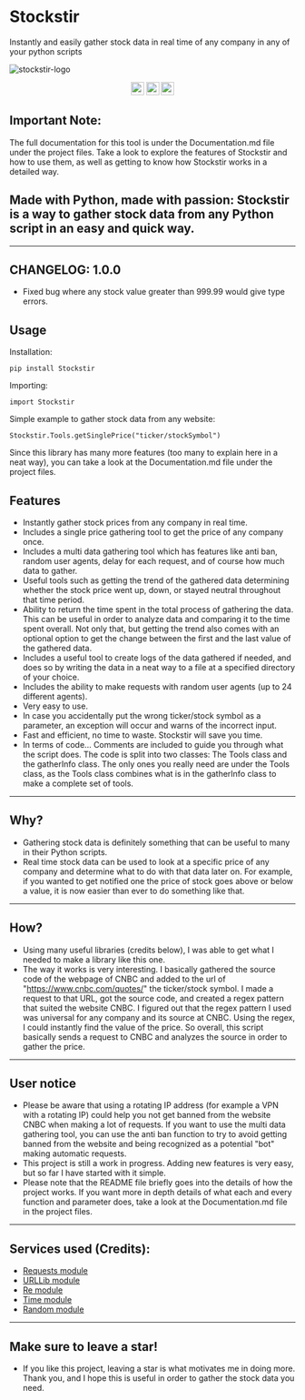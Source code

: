 # Stockstir
Instantly and easily gather stock data in real time of any company in any of your python scripts

![stockstir-logo](https://user-images.githubusercontent.com/116693779/227736659-b39d549e-ccfd-4bef-851e-228f5bb6ac02.jpg)


<p align="center">
	<img src="https://img.shields.io/badge/License-MIT-brightgreen"
		height="23">
	<img src="https://img.shields.io/badge/Creator-PatzEdi-brightgreen"
		height="23">
	<img src="https://img.shields.io/badge/Version-Latest-brightgreen"
		height="23">
</p>

## **Important Note:**
The full documentation for this tool is under the Documentation.md file under the project files. Take a look to explore the features of Stockstir and how to use them, as well as getting to know how Stockstir works in a detailed way.

## **Made with Python, made with passion: Stockstir is a way to gather stock data from any Python script in an easy and quick way.** 
____________________________________________________________________________
## **CHANGELOG: 1.0.0**
- Fixed bug where any stock value greater than 999.99 would give type errors.

## **Usage**

Installation:
```
pip install Stockstir
```

Importing:
```
import Stockstir
```
Simple example to gather stock data from any website:
```
Stockstir.Tools.getSinglePrice("ticker/stockSymbol")
```
Since this library has many more features (too many to explain here in a neat way), you can take a look at the Documentation.md file under the project files.

## **Features**
- Instantly gather stock prices from any company in real time.
- Includes a single price gathering tool to get the price of any company once.
- Includes a multi data gathering tool which has features like anti ban, random user agents, delay for each request, and of course how much data to gather.  
- Useful tools such as getting the trend of the gathered data determining whether the stock price went up, down, or stayed neutral throughout that time period.
- Ability to return the time spent in the total process of gathering the data. This can be useful in order to analyze data and comparing it to the time spent overall. Not only that, but getting the trend also comes with an optional option to get the change between the first and the last value of the gathered data.
- Includes a useful tool to create logs of the data gathered if needed, and does so by writing the data in a neat way to a file at a specified directory of your choice.
- Includes the ability to make requests with random user agents (up to 24 different agents).
- Very easy to use.
- In case you accidentally put the wrong ticker/stock symbol as a parameter, an exception will occur and warns of the incorrect input.
- Fast and efficient, no time to waste. Stockstir will save you time.
- In terms of code... Comments are included to guide you through what the script does. The code is split into two classes: The Tools class and the gatherInfo class. The only ones you really need are under the Tools class, as the Tools class combines what is in the gatherInfo class to make a complete set of tools.
____________________________________________________________________________
## **Why?**
- Gathering stock data is definitely something that can be useful to many in their Python scripts. 
- Real time stock data can be used to look at a specific price of any company and determine what to do with that data later on. For example, if you wanted to get notified one the price of stock goes above or below a value, it is now easier than ever to do something like that. 
____________________________________________________________________________
## **How?**
- Using many useful libraries (credits below), I was able to get what I needed to make a library like this one. 
- The way it works is very interesting. I basically gathered the source code of the webpage of CNBC and added to the url of "https://www.cnbc.com/quotes/" the ticker/stock symbol. I made a request to that URL, got the source code, and created a regex pattern that suited the website CNBC. I figured out that the regex pattern I used was universal for any company and its source at CNBC. Using the regex, I could instantly find the value of the price. So overall, this script basically sends a request to CNBC and analyzes the source in order to gather the price.
____________________________________________________________________________
## **User notice**
- Please be aware that using a rotating IP address (for example a VPN with a rotating IP) could help you not get banned from the website CNBC when making a lot of requests. If you want to use the multi data gathering tool, you can use the anti ban function to try to avoid getting banned from the website and being recognized as a potential "bot" making automatic requests.
- This project is still a work in progress. Adding new features is very easy, but so far I have started with it simple. 
- Please note that the README file briefly goes into the details of how the project works. If you want more in depth details of what each and every function and parameter does, take a look at the Documentation.md file in the project files.
____________________________________________________________________________
## **Services used (Credits):**
- [Requests module](https://requests.readthedocs.io/en/latest/)
- [URLLib module](https://docs.python.org/3/library/urllib.html)
- [Re module](https://docs.python.org/3/library/re.html)
- [Time module](https://docs.python.org/3/library/time.html)
- [Random module](https://docs.python.org/3/library/random.html)

____________________________________________________________________________
## **Make sure to leave a star!**
- If you like this project, leaving a star is what motivates me in doing more. Thank you, and I hope this is useful in order to gather the stock data you need.